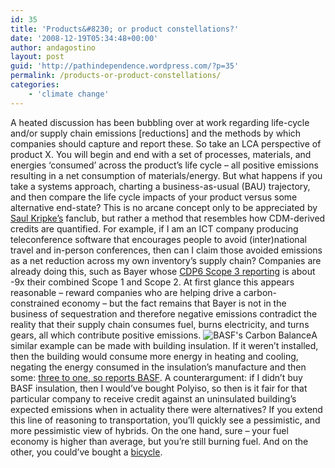 ```yaml
---
id: 35
title: 'Products&#8230; or product constellations?'
date: '2008-12-19T05:34:48+00:00'
author: andagostino
layout: post
guid: 'http://pathindependence.wordpress.com/?p=35'
permalink: /products-or-product-constellations/
categories:
    - 'climate change'
---
```


A heated discussion has been bubbling over at work regarding life-cycle and/or supply chain emissions \[reductions\] and the methods by which companies should capture and report these. So take an LCA perspective of product X. You will begin and end with a set of processes, materials, and energies ‘consumed’ across the product’s life cycle – all positive emissions resulting in a net consumption of materials/energy. But what happens if you take a systems approach, charting a business-as-usual (BAU) trajectory, and then compare the life cycle impacts of your product versus some alternative end-state? This is no arcane concept only to be appreciated by [Saul Kripke’s](http://books.google.com/books?id=04CSCh06t0MC&dq=naming+and+necessity&pg=PP1&ots=1UqgNBp18J&source=bn&sig=mm7liPfrEiAMnkkJBVtlk8KGBMI&hl=en&sa=X&oi=book_result&resnum=4&ct=result) fanclub, but rather a method that resembles how CDM-derived credits are quantified. For example, if I am an ICT company producing teleconference software that encourages people to avoid (inter)national travel and in-person conferences, then can I claim those avoided emissions as a net reduction across my own inventory’s supply chain? Companies are already doing this, such as Bayer whose [CDP6 Scope 3 reporting](http://www.cdproject.net/carbon-disclosure-leadership-index.asp) is about -9x their combined Scope 1 and Scope 2. At first glance this appears reasonable – reward companies who are helping drive a carbon-constrained economy – but the fact remains that Bayer is not in the business of sequestration and therefore negative emissions contradict the reality that their supply chain consumes fuel, burns electricity, and turns gears, all which contribute positive emissions. ![BASF's Carbon Balance](https://i0.wp.com/www.basf.com/group/corporate/en/function/conversions:/publish/content/sustainability/environment/climate-protection/images/Klimaschutzgrafik_e.jpg?w=712)A similar example can be made with building insulation. If it weren’t installed, then the building would consume more energy in heating and cooling, negating the energy consumed in the insulation’s manufacture and then some: [three to one, so reports BASF](http://www.basf.com/group/corporate/en/content/sustainability/environment/climate-protection/carbon-balance). A counterargument: if I didn’t buy BASF insulation, then I would’ve bought Polyiso, so then is it fair for that particular company to receive credit against an uninsulated building’s expected emissions when in actuality there were alternatives? If you extend this line of reasoning to transportation, you’ll quickly see a pessimistic, and more pessimistic view of hybrids. On the one hand, sure – your fuel economy is higher than average, but you’re still burning fuel. And on the other, you could’ve bought a [bicycle](http://www.treehugger.com/files/2006/07/world_most_ener.php).